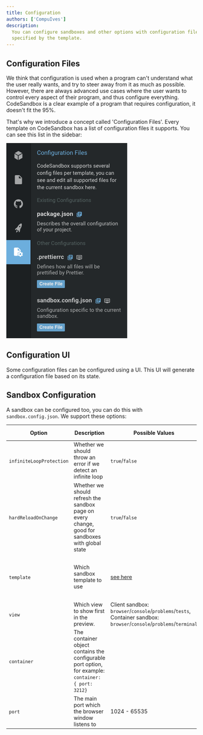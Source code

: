 ```yaml
---
title: Configuration
authors: ['CompuIves']
description:
  You can configure sandboxes and other options with configuration files
  specified by the template.
---
```


## Configuration Files

We think that configuration is used when a program can't understand what the
user really wants, and try to steer away from it as much as possible. However,
there are always advanced use cases where the user wants to control every aspect
of their program, and thus configure everything. CodeSandbox is a clear example
of a program that requires configuration, it doesn't fit the 95%.

That's why we introduce a concept called 'Configuration Files'. Every template
on CodeSandbox has a list of configuration files it supports. You can see this
list in the sidebar:

![Configurations File UI](./images/configuration.png)

## Configuration UI

Some configuration files can be configured using a UI. This UI will generate a
configuration file based on its state.

## Sandbox Configuration

A sandbox can be configured too, you can do this with `sandbox.config.json`. We
support these options:

| Option                   | Description                                                                                         | Possible Values                                                                                                    | Default Value                                      |
| ------------------------ | --------------------------------------------------------------------------------------------------- | ------------------------------------------------------------------------------------------------------------------ | -------------------------------------------------- |
| `infiniteLoopProtection` | Whether we should throw an error if we detect an infinite loop                                      | `true`/`false`                                                                                                     | `true`                                             |
| `hardReloadOnChange`     | Whether we should refresh the sandbox page on every change, good for sandboxes with global state   | `true`/`false`                                                                                                     | `false`                                            |
| `template`               | Which sandbox template to use                                                                       | [see here](https://github.com/codesandbox-app/codesandbox-importers/blob/master/packages/types/index.d.ts#L24-L39) | smart detection, w/ fallback to `create-react-app` |
| `view`     | Which view to show first in the preview.   | Client sandbox: `browser`/`console`/`problems`/`tests`, Container sandbox: `browser`/`console`/`problems`/`terminal`                                                                                                     | `browser`
| `container`              | The container object contains the configurable port option, for example: `container: { port: 3212}` |
| `port`                   | The main port which the browser window listens to                                                   | 1024 - 65535                                                                                                       | First opened port inside the container.            |
